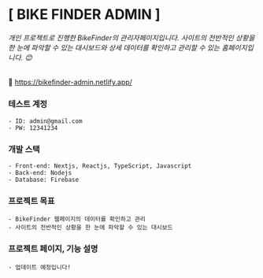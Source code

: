 
# [ BIKE FINDER ADMIN ]

###### 개인 프로젝트로 진행한 BikeFinder의 관리자페이지입니다. 사이트의 전반적인 상황을 한 눈에 파악할 수 있는 대시보드와 상세 데이터를 확인하고 관리할 수 있는 홈페이지입니다. 😊

🔗 https://bikefinder-admin.netlify.app/

### 테스트 계정
    - ID: admin@gmail.com
    - PW: 12341234

### 개발 스택
    - Front-end: Nextjs, Reactjs, TypeScript, Javascript
    - Back-end: Nodejs
    - Database: Firebase

### 프로젝트 목표
    - BikeFinder 웹페이지의 데이터를 확인하고 관리
    - 사이트의 전반적인 상황을 한 눈에 파악할 수 있는 대시보드


### 프로젝트 페이지, 기능 설명
    - 업데이트 예정입니다!

    
